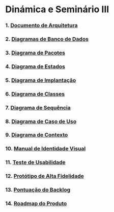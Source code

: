 # Dinámica e Seminário III


### 1. [Documento de Arquitetura](docs/DS/dinamica-e-seminario-3/DocumentoDeArquitetura.md)

### 2. [Diagramas de Banco de Dados](docs/DS/dinamica-e-seminario-3/DiagramasBancoDeDados.md)

### 3. [Diagrama de Pacotes](docs/DS/dinamica-e-seminario-3/DiagramaPacotes.md)

### 4. [Diagrama de Estados](docs/DS/dinamica-e-seminario-3/DiagramaEstados.md)

### 5. [Diagrama de Implantação](docs/DS/dinamica-e-seminario-3/DiagramaImplantacao.md)

### 6. [Diagrama de Classes](docs/DS/dinamica-e-seminario-3/DiagramaClasses.md)

### 7. [Diagrama de Sequência](docs/DS/dinamica-e-seminario-3/DiagramaSequencia.md)

### 8. [Diagrama de Caso de Uso](docs/DS/dinamica-e-seminario-3/DiagramaCasosDeUso.md)

### 9. [Diagrama de Contexto](docs/DS/dinamica-e-seminario-3/DiagramaContexto.md)

### 10. [Manual de Identidade Visual](docs/DS/dinamica-e-seminario-3/ManualIdentidadeVisual.md)

### 11. [Teste de Usabilidade](docs/DS/dinamica-e-seminario-3/TesteDeUsabilidadeWireframe.md)

### 12. [Protótipo de Alta Fidelidade](docs/DS/dinamica-e-seminario-3/PrototipoAltaFidelidade.md)

### 13. [Pontuação do Backlog](docs/DS/dinamica-e-seminario-3/PontuacaoBacklog.md)

### 14. [Roadmap do Produto](docs/DS/dinamica-e-seminario-3/Roadmap.md)
